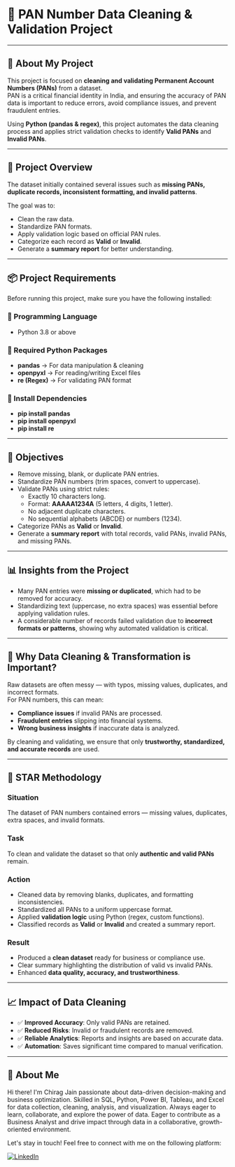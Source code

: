 # 🧹 PAN Number Data Cleaning & Validation Project  

---

## 📖 About My Project  
This project is focused on **cleaning and validating Permanent Account Numbers (PANs)** from a dataset.  
PAN is a critical financial identity in India, and ensuring the accuracy of PAN data is important to reduce errors, avoid compliance issues, and prevent fraudulent entries.  

Using **Python (pandas & regex)**, this project automates the data cleaning process and applies strict validation checks to identify **Valid PANs** and **Invalid PANs**.  

---

## 📌 Project Overview  
The dataset initially contained several issues such as **missing PANs, duplicate records, inconsistent formatting, and invalid patterns**.  

The goal was to:  
- Clean the raw data.  
- Standardize PAN formats.  
- Apply validation logic based on official PAN rules.  
- Categorize each record as **Valid** or **Invalid**.  
- Generate a **summary report** for better understanding.  

---

## 📦 Project Requirements  
Before running this project, make sure you have the following installed:  

### 🔹 Programming Language  
- Python 3.8 or above  

### 🔹 Required Python Packages  
- **pandas** → For data manipulation & cleaning  
- **openpyxl** → For reading/writing Excel files  
- **re (Regex)** → For validating PAN format  

### 🔹 Install Dependencies  
- **pip install pandas** 
- **pip install openpyxl**
- **pip install re**

---

## 🎯 Objectives  
- Remove missing, blank, or duplicate PAN entries.  
- Standardize PAN numbers (trim spaces, convert to uppercase).  
- Validate PANs using strict rules:  
  - Exactly 10 characters long.  
  - Format: **AAAAA1234A** (5 letters, 4 digits, 1 letter).  
  - No adjacent duplicate characters.  
  - No sequential alphabets (ABCDE) or numbers (1234).  
- Categorize PANs as **Valid** or **Invalid**.  
- Generate a **summary report** with total records, valid PANs, invalid PANs, and missing PANs.  

---

## 📊 Insights from the Project  
- Many PAN entries were **missing or duplicated**, which had to be removed for accuracy.  
- Standardizing text (uppercase, no extra spaces) was essential before applying validation rules.  
- A considerable number of records failed validation due to **incorrect formats or patterns**, showing why automated validation is critical.  

---

## 🔄 Why Data Cleaning & Transformation is Important?  
Raw datasets are often messy — with typos, missing values, duplicates, and incorrect formats.  
For PAN numbers, this can mean:  
- **Compliance issues** if invalid PANs are processed.  
- **Fraudulent entries** slipping into financial systems.  
- **Wrong business insights** if inaccurate data is analyzed.  

By cleaning and validating, we ensure that only **trustworthy, standardized, and accurate records** are used.  

---

## 🌟 STAR Methodology  

### **Situation**  
The dataset of PAN numbers contained errors — missing values, duplicates, extra spaces, and invalid formats.  

### **Task**  
To clean and validate the dataset so that only **authentic and valid PANs** remain.  

### **Action**  
- Cleaned data by removing blanks, duplicates, and formatting inconsistencies.  
- Standardized all PANs to a uniform uppercase format.  
- Applied **validation logic** using Python (regex, custom functions).  
- Classified records as **Valid** or **Invalid** and created a summary report.  

### **Result**  
- Produced a **clean dataset** ready for business or compliance use.  
- Clear summary highlighting the distribution of valid vs invalid PANs.  
- Enhanced **data quality, accuracy, and trustworthiness**.  

---

## 📈 Impact of Data Cleaning  
- ✅ **Improved Accuracy**: Only valid PANs are retained.  
- ✅ **Reduced Risks**: Invalid or fraudulent records are removed.  
- ✅ **Reliable Analytics**: Reports and insights are based on accurate data.  
- ✅ **Automation**: Saves significant time compared to manual verification.  

---

## 🌟 About Me

Hi there! I'm Chirag Jain passionate about data-driven decision-making and business optimization. 
Skilled in SQL, Python, Power BI, Tableau, and Excel for data collection, cleaning, analysis, and visualization.
Always eager to learn, collaborate, and explore the power of data.
Eager to contribute as a Business Analyst and drive impact through data in a collaborative, growth-oriented environment.

Let's stay in touch! Feel free to connect with me on the following platform:

[![LinkedIn](https://img.shields.io/badge/LinkedIn-0077B5?style=for-the-badge&logo=linkedin&logoColor=white)](https://www.linkedin.com/in/chirag-jain-998117295/)
